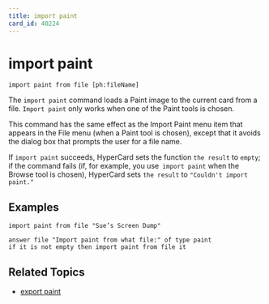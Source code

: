 ```yaml
---
title: import paint
card_id: 40224
---
```


# import paint

`import paint from file [ph:fileName]`

The `import paint` command loads a Paint image to the current card from a file. `Import paint` only works when one of the Paint tools is chosen.

This command has the same effect as the Import Paint menu item that appears in the File menu (when a Paint tool is chosen), except that it avoids the dialog box that prompts the user for a file name.

If `import paint` succeeds, HyperCard sets the function `the result` to `empty`; if the command fails (if, for example, you use` import paint` when the Browse tool is chosen), HyperCard sets `the result` to `"Couldn't import paint."`

## Examples

```
import paint from file "Sue’s Screen Dump"

answer file "Import paint from what file:" of type paint
if it is not empty then import paint from file it
```

## Related Topics

* [export paint](/HyperTalkReference/commands/export-paint)
